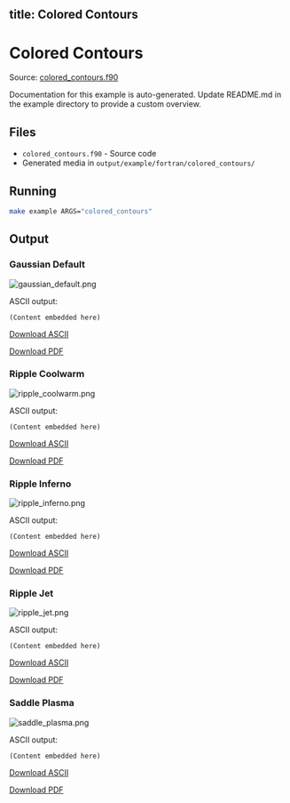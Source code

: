 title: Colored Contours
---

# Colored Contours

Source: [colored_contours.f90](https://github.com/lazy-fortran/fortplot/blob/main/example/fortran/colored_contours/colored_contours.f90)

Documentation for this example is auto-generated.
Update README.md in the example directory to provide a custom overview.

## Files

- `colored_contours.f90` - Source code
- Generated media in `output/example/fortran/colored_contours/`

## Running

```bash
make example ARGS="colored_contours"
```

## Output

### Gaussian Default

![gaussian_default.png](../../media/examples/colored_contours/gaussian_default.png)

ASCII output:
```
(Content embedded here)
```

[Download ASCII](../../media/examples/colored_contours/gaussian_default.txt)

[Download PDF](../../media/examples/colored_contours/gaussian_default.pdf)

### Ripple Coolwarm

![ripple_coolwarm.png](../../media/examples/colored_contours/ripple_coolwarm.png)

ASCII output:
```
(Content embedded here)
```

[Download ASCII](../../media/examples/colored_contours/ripple_coolwarm.txt)

[Download PDF](../../media/examples/colored_contours/ripple_coolwarm.pdf)

### Ripple Inferno

![ripple_inferno.png](../../media/examples/colored_contours/ripple_inferno.png)

ASCII output:
```
(Content embedded here)
```

[Download ASCII](../../media/examples/colored_contours/ripple_inferno.txt)

[Download PDF](../../media/examples/colored_contours/ripple_inferno.pdf)

### Ripple Jet

![ripple_jet.png](../../media/examples/colored_contours/ripple_jet.png)

ASCII output:
```
(Content embedded here)
```

[Download ASCII](../../media/examples/colored_contours/ripple_jet.txt)

[Download PDF](../../media/examples/colored_contours/ripple_jet.pdf)

### Saddle Plasma

![saddle_plasma.png](../../media/examples/colored_contours/saddle_plasma.png)

ASCII output:
```
(Content embedded here)
```

[Download ASCII](../../media/examples/colored_contours/saddle_plasma.txt)

[Download PDF](../../media/examples/colored_contours/saddle_plasma.pdf)

